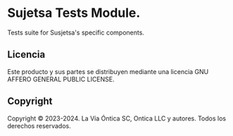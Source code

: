 ﻿# Sujetsa Tests Module.

Tests suite for Susjetsa's specific components.

## Licencia

Este producto y sus partes se distribuyen mediante una licencia GNU AFFERO
GENERAL PUBLIC LICENSE.

## Copyright

Copyright © 2023-2024. La Vía Óntica SC, Ontica LLC y autores.
Todos los derechos reservados.
